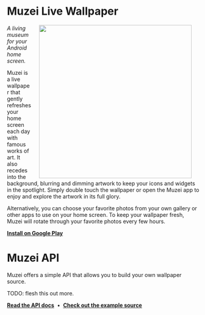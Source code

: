Muzei Live Wallpaper
====================

<img src="http://api.muzei.co/static/hero.jpg" width="400" align="right" hspace="20">

*A living museum for your Android home screen.*

Muzei is a live wallpaper that gently refreshes your home screen each day with famous works of art. It also recedes into the background, blurring and dimming artwork to keep your icons and widgets in the spotlight. Simply double touch the wallpaper or open the Muzei app to enjoy and explore the artwork in its full glory.

Alternatively, you can choose your favorite photos from your own gallery or other apps to use on your home screen. To keep your wallpaper fresh, Muzei will rotate through your favorite photos every few hours.

**[Install on Google Play](https://play.google.com/store/apps/details?id=net.nurik.roman.muzei)**

Muzei API
=========

Muzei offers a simple API that allows you to build your own wallpaper source.

TODO: flesh this out more.

**[Read the API docs](http://api.muzei.co)**&nbsp;&nbsp;•&nbsp;&nbsp;**[Check out the example source](TODO)**

